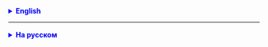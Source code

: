 <details style="margin-top: 16px">
  <summary style="cursor: pointer; color: blue;"><b>English</b></summary>

# Task 1
Collect data on daytime temperatures in your city and the past week into an array.
Print the temperature that was on Tuesday and then on Thursday.
Find the average temperature for the past week.

# Task 2
Fill the array with even numbers from 0 to 50.
Print the array in ascending order, then in descending order.

# Task 3
Create an array of 20 random integers ranging from 10 to 20.
Print the array.
Swap the first and last elements of the array and print the array again.

# Task 4 (*)
Given an array of integers: 56, 73, 15, -10, 37, -14, 25, 65, 33, 38.
Find the maximum array element and its index.

</details>

<hr>

<details style="margin-top: 16px">
  <summary style="cursor: pointer; color: blue;"><b>На русском</b></summary>

# Задача 1
Собрать в массив данные о дневной температуре в вашем городе да прошедшую неделю.
Выведите на печать температуру, которая была во вторник и затем в четверг.
Найти среднюю температуру за прошлую неделю.

# Задача 2
Заполнить массив четными числами от 0 до 50.
0, 2, 4, 8, ... , 42, 44, 48, 50
Распечатать массив в порядке возрастания, затем в порядке убывания.

# Задача 3
Создайте массив из 20 случайных(*) целых чисел в интервале от 10 до 30.
Выведите массив на печать.
Поменяйте местами первый и последний элементы массива и снова выведите массив на печать.

# Задача 4 (*)
Задан массив целых чисел: 56, 73, 15, -10, 37, -14, 25, 65, 33, 38.
Найдите максимальный элемент массива и его индекс.

</details>
